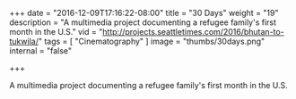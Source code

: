 +++
date = "2016-12-09T17:16:22-08:00"
title = "30 Days"
weight = "19"
description = "A multimedia project documenting a refugee family's first month in the U.S."
vid = "http://projects.seattletimes.com/2016/bhutan-to-tukwila/"
tags = [ "Cinematography" ]
image = "thumbs/30days.png"
internal = "false"

+++

A multimedia project documenting a refugee family's first month in the U.S.
